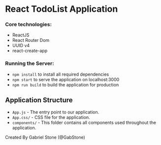 # React TodoList Application

### Core technologies:
- ReactJS
- React Router Dom
- UUID v4
- react-create-app

### Running the Server:
- `npm install` to install all required dependencies
- `npm start` to serve the application on localhost:3000
- `npm run build` to build the application for production

## Application Structure
- `App.js` - The entry point to our application.
- `App.css/` - CSS file for the application.
- `components/` - This folder contains all components used throughout the application.

Created By Gabriel Stone (@GabStone)
